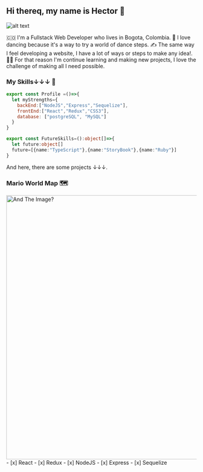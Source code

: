 ## Hi thereq, my name is Hector 👋

<!--
**akiibajin/akiibajin** is a ✨ _special_ ✨ repository because its `README.md` (this file) appears on your GitHub profile.

Here are some ideas to get you started:

- 🔭 I’m currently working on ...
- 🌱 I’m currently learning ...
- 👯 I’m looking to collaborate on ...
- 🤔 I’m looking for help with ...
- 💬 Ask me about ...
- 📫 How to reach me: ...
- 😄 Pronouns: ...
- ⚡ Fun fact: ...
-->
![alt text](https://yadotek.com/wp-content/uploads/2020/07/jsposter.jpg)

🇨🇴 I'm a Fullstack Web Developer who lives in Bogota, Colombia.
🕺 I love dancing because it's a way to try a world of dance steps.
✍️ The same way I feel developing a website, I have a lot of ways or steps to make any idea!.
🧑‍🎓 For that reason I'm continue learning and making new projects, I love the challenge of making all I need possible.
### My Skills↓↓↓ 📶
```javascript
export const Profile =()=>{
  let myStrengths={
    backEnd:["NodeJS","Express","Sequelize"],
    frontEnd:["React","Redux","CSS3"],
    database: ["postgreSQL", "MySQL"]
  }
}
```
```typescript
export const FutureSkills=():object[]=>{
  let future:object[]
  future=[{name:"TypeScript"},{name:"StoryBook"},{name:"Ruby"}]
}
```
And here, there are some projects ↓↓↓.

### Mario World Map 🗺️
<img src="BeFunky-collage.png" width="700" alt="And The Image?">
  - [x] React
  - [x] Redux
  - [x] NodeJS
  - [x] Express
  - [x] Sequelize 
